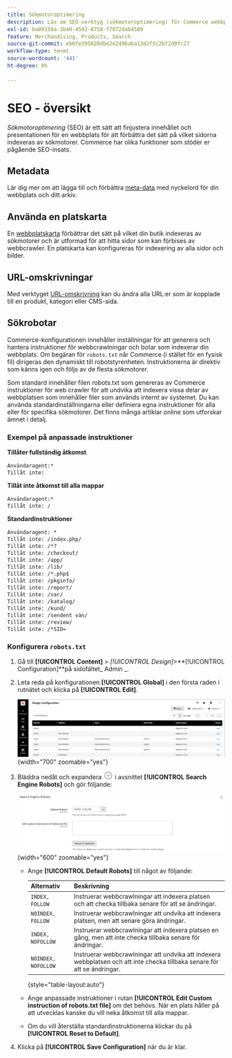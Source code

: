 ```yaml
---
title: Sökmotoroptimering
description: Läs om SEO-verktyg (sökmotoroptimering) för Commerce webbplatser och de bästa sätten att optimera SEO.
exl-id: ba09159a-1b40-4592-8758-f7072dab4589
feature: Merchandising, Products, Search
source-git-commit: eb0fe395020dbe2e2496aba13d2f5c2bf2d0fc27
workflow-type: tm+mt
source-wordcount: '441'
ht-degree: 0%

---
```


# SEO - översikt

_Sökmotoroptimering_ (SEO) är ett sätt att finjustera innehållet och presentationen för en webbplats för att förbättra det sätt på vilket sidorna indexeras av sökmotorer. Commerce har olika funktioner som stöder er pågående SEO-insats.

## Metadata

Lär dig mer om att lägga till och förbättra [meta-data](meta-data.md) med nyckelord för din webbplats och ditt arkiv.

## Använda en platskarta

En [webbplatskarta](sitemap-xml.md) förbättrar det sätt på vilket din butik indexeras av sökmotorer och är utformad för att hitta sidor som kan förbises av webbcrawler. En platskarta kan konfigureras för indexering av alla sidor och bilder.

## URL-omskrivningar

Med verktyget [URL-omskrivning](url-rewrite.md) kan du ändra alla URL:er som är kopplade till en produkt, kategori eller CMS-sida.

## Sökrobotar

Commerce-konfigurationen innehåller inställningar för att generera och hantera instruktioner för webbcrawlningar och botar som indexerar din webbplats. Om begäran för `robots.txt` når Commerce (i stället för en fysisk fil) dirigeras den dynamiskt till robotstyrenheten. Instruktionerna är direktiv som känns igen och följs av de flesta sökmotorer.

Som standard innehåller filen robots.txt som genereras av Commerce instruktioner för web crawler för att undvika att indexera vissa delar av webbplatsen som innehåller filer som används internt av systemet. Du kan använda standardinställningarna eller definiera egna instruktioner för alla eller för specifika sökmotorer. Det finns många artiklar online som utforskar ämnet i detalj.

### Exempel på anpassade instruktioner

**Tillåter fullständig åtkomst**

    Användaragent:*
    Tillåt inte:

**Tillåt inte åtkomst till alla mappar**

    Användaragent:*
    Tillåt inte: /

**Standardinstruktioner**

    Användaragent: *
    Tillåt inte: /index.php/
    Tillåt inte: /*?
    Tillåt inte: /checkout/
    Tillåt inte: /app/
    Tillåt inte: /lib/
    Tillåt inte: /*.php$
    Tillåt inte: /pkginfo/
    Tillåt inte: /report/
    Tillåt inte: /var/
    Tillåt inte: /katalog/
    Tillåt inte: /kund/
    Tillåt inte: /sendent vän/
    Tillåt inte: /review/
    Tillåt inte: /*SID=

### Konfigurera `robots.txt`

1. Gå till **[!UICONTROL Content]** > _[!UICONTROL Design]_>**[!UICONTROL Configuration]**på sidofältet_ Admin _.

1. Leta reda på konfigurationen **[!UICONTROL Global]** i den första raden i rutnätet och klicka på **[!UICONTROL Edit]**.

   ![Global designkonfiguration](./assets/design-configuration-grid.png){width="700" zoomable="yes"}

1. Bläddra nedåt och expandera ![Expansionsväljaren](../assets/icon-display-expand.png) i avsnittet **[!UICONTROL Search Engine Robots]** och gör följande:

   ![Designkonfiguration - sökrobotar](./assets/design-configuration-search-engine-robots.png){width="600" zoomable="yes"}

   - Ange **[!UICONTROL Default Robots]** till något av följande:

     | Alternativ | Beskrivning |
     |------|------------|
     | `INDEX, FOLLOW` | Instruerar webbcrawlningar att indexera platsen och att checka tillbaka senare för att se ändringar. |
     | `NOINDEX, FOLLOW` | Instruerar webbcrawlningar att undvika att indexera platsen, men att senare göra ändringar. |
     | `INDEX, NOFOLLOW` | Instruerar webbcrawlningar att indexera platsen en gång, men att inte checka tillbaka senare för ändringar. |
     | `NOINDEX, NOFOLLOW` | Instruerar webbcrawlningar att undvika att indexera webbplatsen och att inte checka tillbaka senare för att se ändringar. |

     {style="table-layout:auto"}

   - Ange anpassade instruktioner i rutan **[!UICONTROL Edit Custom instruction of robots.txt file]** om det behövs. När en plats håller på att utvecklas kanske du vill neka åtkomst till alla mappar.

   - Om du vill återställa standardinstruktionerna klickar du på **[!UICONTROL Reset to Default]**.

1. Klicka på **[!UICONTROL Save Configuration]** när du är klar.
